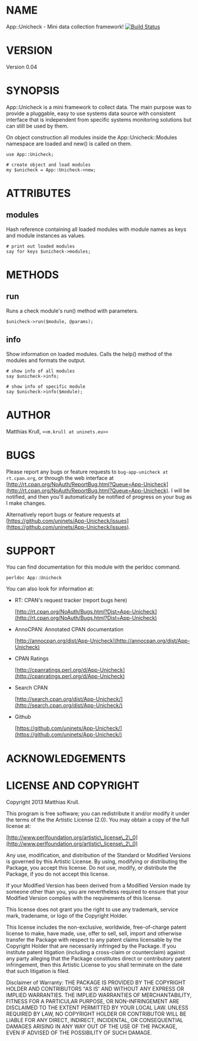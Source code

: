 # NAME

App::Unicheck - Mini data collection framework! [![Build Status](https://secure.travis-ci.org/uninets/App-Unicheck.png)](http://travis-ci.org/uninets/App-Unicheck)

# VERSION

Version 0.04

# SYNOPSIS

App::Unicheck is a mini framework to collect data.
The main purpose was to provide a pluggable, easy to use systems data source with consistent interface that is independent from specific systems monitoring solutions but can still be used by them.

On object construction all modules inside the App::Unicheck::Modules namespace are loaded and new() is called on them.

    use App::Unicheck;

    # create object and load modules
    my $unicheck = App::Unicheck->new;

# ATTRIBUTES

## modules

Hash reference containing all loaded modules with module names as keys and module instances as values.

    # print out loaded modules
    say for keys $unicheck->modules;

# METHODS

## run

Runs a check module's run() method with parameters.

    $unicheck->run($module, @params);

## info

Show information on loaded modules. Calls the help() method of the modules and formats the output.

    # show info of all modules
    say $unicheck->info;

    # show info of specific module
    say $unicheck->info($module);

# AUTHOR

Matthias Krull, `<<m.krull at uninets.eu>>`

# BUGS

Please report any bugs or feature requests to `bug-app-unicheck at rt.cpan.org`, or through
the web interface at [http://rt.cpan.org/NoAuth/ReportBug.html?Queue=App-Unicheck](http://rt.cpan.org/NoAuth/ReportBug.html?Queue=App-Unicheck).  I will be notified, and then you'll
automatically be notified of progress on your bug as I make changes.

Alternatively report bugs or feature requests at [https://github.com/uninets/App-Unicheck/issues](https://github.com/uninets/App-Unicheck/issues).



# SUPPORT

You can find documentation for this module with the perldoc command.

    perldoc App::Unicheck



You can also look for information at:

- RT: CPAN's request tracker (report bugs here)

    [http://rt.cpan.org/NoAuth/Bugs.html?Dist=App-Unicheck](http://rt.cpan.org/NoAuth/Bugs.html?Dist=App-Unicheck)

- AnnoCPAN: Annotated CPAN documentation

    [http://annocpan.org/dist/App-Unicheck](http://annocpan.org/dist/App-Unicheck)

- CPAN Ratings

    [http://cpanratings.perl.org/d/App-Unicheck](http://cpanratings.perl.org/d/App-Unicheck)

- Search CPAN

    [http://search.cpan.org/dist/App-Unicheck/](http://search.cpan.org/dist/App-Unicheck/)

- Github

    [https://github.com/uninets/App-Unicheck/](https://github.com/uninets/App-Unicheck/)



# ACKNOWLEDGEMENTS



# LICENSE AND COPYRIGHT

Copyright 2013 Matthias Krull.

This program is free software; you can redistribute it and/or modify it
under the terms of the the Artistic License (2.0). You may obtain a
copy of the full license at:

[http://www.perlfoundation.org/artistic\_license\_2\_0](http://www.perlfoundation.org/artistic\_license\_2\_0)

Any use, modification, and distribution of the Standard or Modified
Versions is governed by this Artistic License. By using, modifying or
distributing the Package, you accept this license. Do not use, modify,
or distribute the Package, if you do not accept this license.

If your Modified Version has been derived from a Modified Version made
by someone other than you, you are nevertheless required to ensure that
your Modified Version complies with the requirements of this license.

This license does not grant you the right to use any trademark, service
mark, tradename, or logo of the Copyright Holder.

This license includes the non-exclusive, worldwide, free-of-charge
patent license to make, have made, use, offer to sell, sell, import and
otherwise transfer the Package with respect to any patent claims
licensable by the Copyright Holder that are necessarily infringed by the
Package. If you institute patent litigation (including a cross-claim or
counterclaim) against any party alleging that the Package constitutes
direct or contributory patent infringement, then this Artistic License
to you shall terminate on the date that such litigation is filed.

Disclaimer of Warranty: THE PACKAGE IS PROVIDED BY THE COPYRIGHT HOLDER
AND CONTRIBUTORS "AS IS' AND WITHOUT ANY EXPRESS OR IMPLIED WARRANTIES.
THE IMPLIED WARRANTIES OF MERCHANTABILITY, FITNESS FOR A PARTICULAR
PURPOSE, OR NON-INFRINGEMENT ARE DISCLAIMED TO THE EXTENT PERMITTED BY
YOUR LOCAL LAW. UNLESS REQUIRED BY LAW, NO COPYRIGHT HOLDER OR
CONTRIBUTOR WILL BE LIABLE FOR ANY DIRECT, INDIRECT, INCIDENTAL, OR
CONSEQUENTIAL DAMAGES ARISING IN ANY WAY OUT OF THE USE OF THE PACKAGE,
EVEN IF ADVISED OF THE POSSIBILITY OF SUCH DAMAGE.


